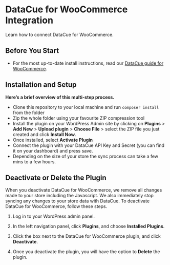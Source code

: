 # DataCue for WooCommerce Integration

Learn how to connect DataCue for WooCommerce.

## Before You Start

- For the most up-to-date install instructions, read our [DataCue guide for WooCommerce](https://help.datacue.co/woocommerce/installation.html). 

## Installation and Setup

**Here’s a brief overview of this multi-step process.**

- Clone this repository to your local machine and run `composer install` from the folder
- Zip the whole folder using your favourite ZIP compression tool
- Install the plugin on your WordPress Admin site by clicking on **Plugins** > **Add New** > **Upload plugin** > **Choose File** > select the ZIP file you just created and click **Install Now**.
- Once installed, select **Activate Plugin**
- Connect the plugin with your DataCue API Key and Secret (you can find it on your dashboard) and press save.
- Depending on the size of your store the sync process can take a few mins to a few hours.

## Deactivate or Delete the Plugin

When you deactivate DataCue for WooCommerce, we remove all changes made to your store including the Javascript. We also immediately stop syncing any changes to your store data with DataCue.
To deactivate DataCue for WooCommerce, follow these steps.

1. Log in to your WordPress admin panel.

2. In the left navigation panel, click **Plugins**, and choose **Installed Plugins**.

3. Click the box next to the DataCue for WooCommerce plugin, and click **Deactivate**.

4. Once you deactivate the plugin, you will have the option to **Delete** the plugin.